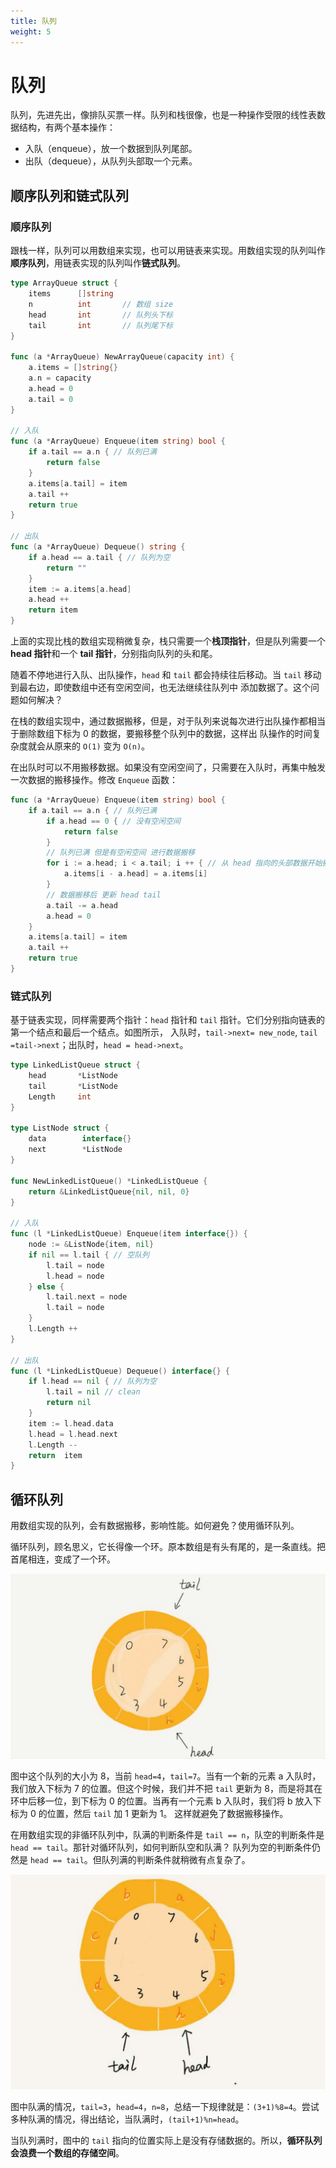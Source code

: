 ```yaml
---
title: 队列
weight: 5
---
```


# 队列
队列，先进先出，像排队买票一样。队列和栈很像，也是一种操作受限的线性表数据结构，有两个基本操作：
- 入队（enqueue），放一个数据到队列尾部。
- 出队（dequeue），从队列头部取一个元素。

## 顺序队列和链式队列

### 顺序队列
跟栈一样，队列可以用数组来实现，也可以用链表来实现。用数组实现的队列叫作**顺序队列**，用链表实现的队列叫作**链式队列**。
```go
type ArrayQueue struct {
	items      []string
	n          int       // 数组 size
	head       int       // 队列头下标
	tail       int       // 队列尾下标
}

func (a *ArrayQueue) NewArrayQueue(capacity int) {
	a.items = []string{}
	a.n = capacity
	a.head = 0
	a.tail = 0
}

// 入队
func (a *ArrayQueue) Enqueue(item string) bool {
	if a.tail == a.n { // 队列已满
		return false
	}
	a.items[a.tail] = item
	a.tail ++
    return true
}

// 出队
func (a *ArrayQueue) Dequeue() string {
	if a.head == a.tail { // 队列为空
		return ""
	}
	item := a.items[a.head]
	a.head ++
	return item
}
```
上面的实现比栈的数组实现稍微复杂，栈只需要一个**栈顶指针**，但是队列需要一个 **head 指针**和一个 **tail 指针**，分别指向队列的头和尾。

随着不停地进行入队、出队操作，`head` 和 `tail` 都会持续往后移动。当 `tail` 移动到最右边，即使数组中还有空闲空间，也无法继续往队列中
添加数据了。这个问题如何解决？

在栈的数组实现中，通过数据搬移，但是，对于队列来说每次进行出队操作都相当于删除数组下标为 0 的数据，要搬移整个队列中的数据，这样出
队操作的时间复杂度就会从原来的 `O(1)` 变为 `O(n)`。

在出队时可以不用搬移数据。如果没有空闲空间了，只需要在入队时，再集中触发一次数据的搬移操作。修改 `Enqueue` 函数：
```go
func (a *ArrayQueue) Enqueue(item string) bool {
	if a.tail == a.n { // 队列已满
		if a.head == 0 { // 没有空闲空间
			return false
		}
		// 队列已满 但是有空闲空间 进行数据搬移
		for i := a.head; i < a.tail; i ++ { // 从 head 指向的头部数据开始搬移
			a.items[i - a.head] = a.items[i]
		}
		// 数据搬移后 更新 head tail
		a.tail -= a.head
		a.head = 0
	}
	a.items[a.tail] = item
	a.tail ++
	return true
}
```

### 链式队列
基于链表实现，同样需要两个指针：`head` 指针和 `tail` 指针。它们分别指向链表的第一个结点和最后一个结点。如图所示，
入队时，`tail->next= new_node`, `tail =tail->next`；出队时，`head = head->next`。

```go
type LinkedListQueue struct {
	head       *ListNode
	tail       *ListNode
	Length     int
}

type ListNode struct {
	data        interface{}
	next        *ListNode
}

func NewLinkedListQueue() *LinkedListQueue {
	return &LinkedListQueue{nil, nil, 0}
}

// 入队
func (l *LinkedListQueue) Enqueue(item interface{}) {
	node := &ListNode{item, nil}
	if nil == l.tail { // 空队列
		l.tail = node
		l.head = node
	} else {
		l.tail.next = node
		l.tail = node
	}
    l.Length ++
}

// 出队
func (l *LinkedListQueue) Dequeue() interface{} {
	if l.head == nil { // 队列为空
	    l.tail = nil // clean
		return nil
	}
    item := l.head.data
    l.head = l.head.next
    l.Length --
    return  item
}
```

## 循环队列
用数组实现的队列，会有数据搬移，影响性能。如何避免？使用循环队列。

循环队列，顾名思义，它长得像一个环。原本数组是有头有尾的，是一条直线。把首尾相连，变成了一个环。

![circularqueue1](../../images/circularqueue1.jpg)

图中这个队列的大小为 8，当前 `head=4`，`tail=7`。当有一个新的元素 a 入队时，我们放入下标为 7 的位置。但这个时候，我们并不把 `tail` 
更新为 8，而是将其在环中后移一位，到下标为 0 的位置。当再有一个元素 b 入队时，我们将 b 放入下标为 0 的位置，然后 `tail` 加 1 更新为 1。
这样就避免了数据搬移操作。

在用数组实现的非循环队列中，队满的判断条件是 `tail == n`，队空的判断条件是 `head == tail`。那针对循环队列，如何判断队空和队满？
队列为空的判断条件仍然是 `head == tail`。但队列满的判断条件就稍微有点复杂了。

![circularqueue2](../../images/circularqueue2.jpg)

图中队满的情况，`tail=3`，`head=4`，`n=8`，总结一下规律就是：`(3+1)%8=4`。尝试多种队满的情况，得出结论，当队满时，`(tail+1)%n=head`。

当队列满时，图中的 `tail` 指向的位置实际上是没有存储数据的。所以，**循环队列会浪费一个数组的存储空间**。